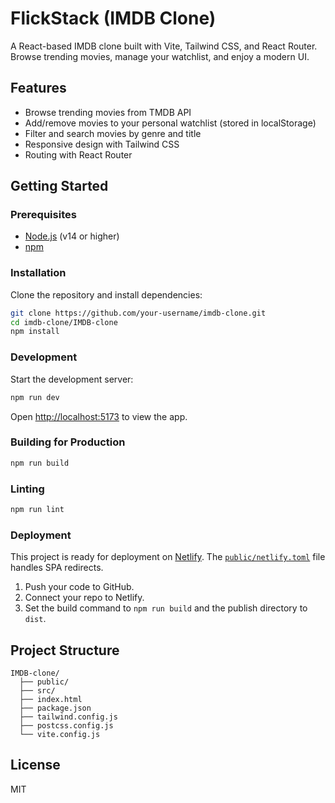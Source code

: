 
# FlickStack (IMDB Clone)

A React-based IMDB clone built with Vite, Tailwind CSS, and React Router. Browse trending movies, manage your watchlist, and enjoy a modern UI.

## Features

- Browse trending movies from TMDB API
- Add/remove movies to your personal watchlist (stored in localStorage)
- Filter and search movies by genre and title
- Responsive design with Tailwind CSS
- Routing with React Router

## Getting Started

### Prerequisites

- [Node.js](https://nodejs.org/) (v14 or higher)
- [npm](https://www.npmjs.com/)

### Installation

Clone the repository and install dependencies:

```sh
git clone https://github.com/your-username/imdb-clone.git
cd imdb-clone/IMDB-clone
npm install
```

### Development

Start the development server:

```sh
npm run dev
```

Open [http://localhost:5173](http://localhost:5173) to view the app.

### Building for Production

```sh
npm run build
```

### Linting

```sh
npm run lint
```

### Deployment

This project is ready for deployment on [Netlify](https://www.netlify.com/). The [`public/netlify.toml`](IMDB-clone/public/netlify.toml) file handles SPA redirects.

1. Push your code to GitHub.
2. Connect your repo to Netlify.
3. Set the build command to `npm run build` and the publish directory to `dist`.

## Project Structure

```
IMDB-clone/
  ├── public/
  ├── src/
  ├── index.html
  ├── package.json
  ├── tailwind.config.js
  ├── postcss.config.js
  └── vite.config.js
```

## License

MIT
